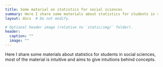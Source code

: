 ```yaml
---
title: Some material on statistics for social sciences
summary: Here I share some materials about statistics for students in social sciences, most of the material is intuitive and aims to give intuitions behind concepts.
layout: docs  # Do not modify.

# Optional header image (relative to `static/img/` folder).
header:
  caption: ""
  image: ""
---
```


 Here I share some materials about statistics for students in social sciences, most of the material is intuitive and aims to give intuitions behind concepts.






